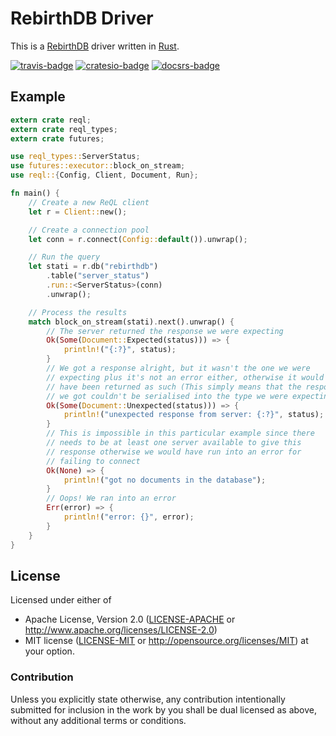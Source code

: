 # RebirthDB Driver

This is a [RebirthDB] driver written in [Rust].

[![travis-badge][]][travis] [![cratesio-badge][]][cratesio] [![docsrs-badge][]][docsrs]

## Example

```rust
extern crate reql;
extern crate reql_types;
extern crate futures;

use reql_types::ServerStatus;
use futures::executor::block_on_stream;
use reql::{Config, Client, Document, Run};

fn main() {
    // Create a new ReQL client
    let r = Client::new();

    // Create a connection pool
    let conn = r.connect(Config::default()).unwrap();

    // Run the query
    let stati = r.db("rebirthdb")
        .table("server_status")
        .run::<ServerStatus>(conn)
        .unwrap();

    // Process the results
    match block_on_stream(stati).next().unwrap() {
        // The server returned the response we were expecting
        Ok(Some(Document::Expected(status))) => {
            println!("{:?}", status);
        }
        // We got a response alright, but it wasn't the one we were
        // expecting plus it's not an error either, otherwise it would
        // have been returned as such (This simply means that the response
        // we got couldn't be serialised into the type we were expecting)
        Ok(Some(Document::Unexpected(status))) => {
            println!("unexpected response from server: {:?}", status);
        }
        // This is impossible in this particular example since there
        // needs to be at least one server available to give this
        // response otherwise we would have run into an error for
        // failing to connect
        Ok(None) => {
            println!("got no documents in the database");
        }
        // Oops! We ran into an error
        Err(error) => {
            println!("error: {}", error);
        }
    }
}
```

## License

Licensed under either of
* Apache License, Version 2.0 ([LICENSE-APACHE](LICENSE-APACHE) or http://www.apache.org/licenses/LICENSE-2.0)
* MIT license ([LICENSE-MIT](LICENSE-MIT) or http://opensource.org/licenses/MIT)
at your option.

### Contribution

Unless you explicitly state otherwise, any contribution intentionally submitted
for inclusion in the work by you shall be dual licensed as above, without any
additional terms or conditions.

[RebirthDB]: https://www.rebirthdb.com
[Rust]: https://www.rust-lang.org
[travis-badge]: https://travis-ci.org/rebirthdb/rebirthdb-rs.svg?branch=master
[travis]: https://travis-ci.org/rebirthdb/rebirthdb-rs
[cratesio-badge]: https://img.shields.io/crates/v/reql.svg
[cratesio]: https://crates.io/crates/reql
[docsrs-badge]: https://docs.rs/reql/badge.svg
[docsrs]: https://docs.rs/reql
